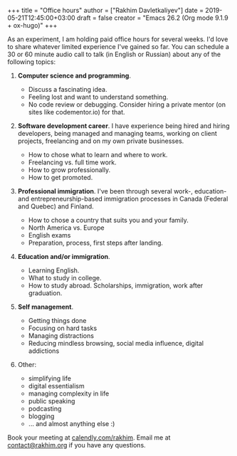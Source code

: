 +++
title = "Office hours"
author = ["Rakhim Davletkaliyev"]
date = 2019-05-21T12:45:00+03:00
draft = false
creator = "Emacs 26.2 (Org mode 9.1.9 + ox-hugo)"
+++

As an experiment, I am holding paid office hours for several weeks. I'd love to share whatever limited experience I've gained so far. You can schedule a 30 or 60 minute audio call to talk (in English or Russian) about any of the following topics:

1.  **Computer science and programming**.
    -   Discuss a fascinating idea.
    -   Feeling lost and want to understand something.
    -   No code review or debugging. Consider hiring a private mentor (on sites like codementor.io) for that.

2.  **Software development career**. I have experience being hired and hiring developers, being managed and managing teams, working on client projects, freelancing and on my own private businesses.
    -   How to chose what to learn and where to work.
    -   Freelancing vs. full time work.
    -   How to grow professionally.
    -   How to get promoted.

3.  **Professional immigration**. I've been through several work-, education- and entrepreneurship-based immigration processes in Canada (Federal and Quebec) and Finland.
    -   How to chose a country that suits you and your family.
    -   North America vs. Europe
    -   English exams
    -   Preparation, process, first steps after landing.

4.  **Education and/or immigration**.
    -   Learning English.
    -   What to study in college.
    -   How to study abroad. Scholarships, immigration, work after graduation.

5.  **Self management**.
    -   Getting things done
    -   Focusing on hard tasks
    -   Managing distractions
    -   Reducing mindless browsing, social media influence, digital addictions

6.  Other:
    -   simplifying life
    -   digital essentialism
    -   managing complexity in life
    -   public speaking
    -   podcasting
    -   blogging
    -   ... and almost anything else :)

Book your meeting at [calendly.com/rakhim](https://calendly.com/rakhim). Email me at [contact@rakhim.org](mailto:contact@rakhim.org) if you have any questions.
